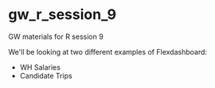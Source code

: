 # gw_r_session_9
GW materials for R session 9    
  
We'll be looking at two different examples of Flexdashboard:  
 
- WH Salaries  
- Candidate Trips
